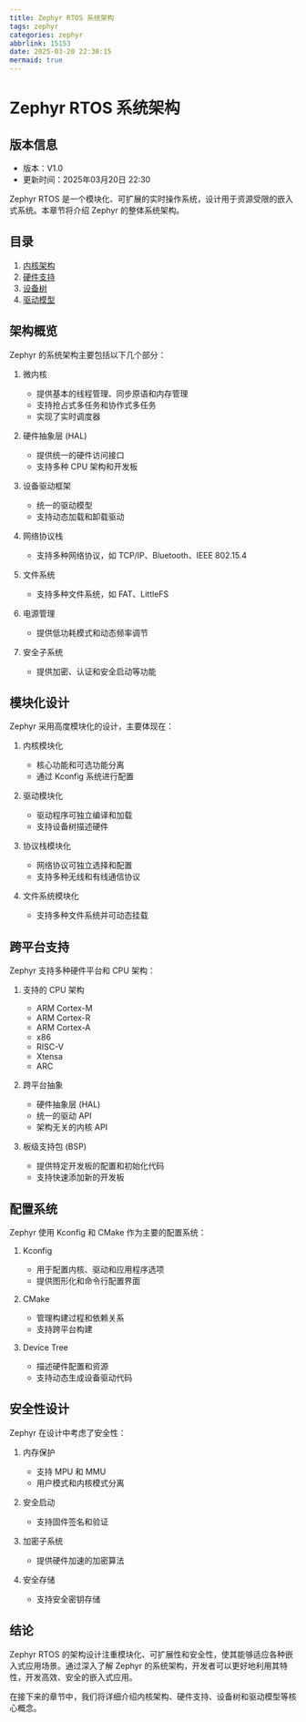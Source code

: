 ```yaml
---
title: Zephyr RTOS 系统架构
tags: zephyr
categories: zephyr
abbrlink: 15153
date: 2025-03-20 22:30:15
mermaid: true
---
```


# Zephyr RTOS 系统架构

## 版本信息
- 版本：V1.0
- 更新时间：2025年03月20日 22:30

Zephyr RTOS 是一个模块化、可扩展的实时操作系统，设计用于资源受限的嵌入式系统。本章节将介绍 Zephyr 的整体系统架构。

## 目录

1. [内核架构](/nodic/zephyr/architecture/kernel)
2. [硬件支持](/nodic/zephyr/architecture/hardware)
3. [设备树](/nodic/zephyr/architecture/devicetree)
4. [驱动模型](/nodic/zephyr/architecture/drivers)

## 架构概览

Zephyr 的系统架构主要包括以下几个部分：

1. 微内核
   - 提供基本的线程管理、同步原语和内存管理
   - 支持抢占式多任务和协作式多任务
   - 实现了实时调度器

2. 硬件抽象层 (HAL)
   - 提供统一的硬件访问接口
   - 支持多种 CPU 架构和开发板

3. 设备驱动框架
   - 统一的驱动模型
   - 支持动态加载和卸载驱动

4. 网络协议栈
   - 支持多种网络协议，如 TCP/IP、Bluetooth、IEEE 802.15.4

5. 文件系统
   - 支持多种文件系统，如 FAT、LittleFS

6. 电源管理
   - 提供低功耗模式和动态频率调节

7. 安全子系统
   - 提供加密、认证和安全启动等功能

## 模块化设计

Zephyr 采用高度模块化的设计，主要体现在：

1. 内核模块化
   - 核心功能和可选功能分离
   - 通过 Kconfig 系统进行配置

2. 驱动模块化
   - 驱动程序可独立编译和加载
   - 支持设备树描述硬件

3. 协议栈模块化
   - 网络协议可独立选择和配置
   - 支持多种无线和有线通信协议

4. 文件系统模块化
   - 支持多种文件系统并可动态挂载

## 跨平台支持

Zephyr 支持多种硬件平台和 CPU 架构：

1. 支持的 CPU 架构
   - ARM Cortex-M
   - ARM Cortex-R
   - ARM Cortex-A
   - x86
   - RISC-V
   - Xtensa
   - ARC

2. 跨平台抽象
   - 硬件抽象层 (HAL)
   - 统一的驱动 API
   - 架构无关的内核 API

3. 板级支持包 (BSP)
   - 提供特定开发板的配置和初始化代码
   - 支持快速添加新的开发板

## 配置系统

Zephyr 使用 Kconfig 和 CMake 作为主要的配置系统：

1. Kconfig
   - 用于配置内核、驱动和应用程序选项
   - 提供图形化和命令行配置界面

2. CMake
   - 管理构建过程和依赖关系
   - 支持跨平台构建

3. Device Tree
   - 描述硬件配置和资源
   - 支持动态生成设备驱动代码

## 安全性设计

Zephyr 在设计中考虑了安全性：

1. 内存保护
   - 支持 MPU 和 MMU
   - 用户模式和内核模式分离

2. 安全启动
   - 支持固件签名和验证

3. 加密子系统
   - 提供硬件加速的加密算法

4. 安全存储
   - 支持安全密钥存储

## 结论

Zephyr RTOS 的架构设计注重模块化、可扩展性和安全性，使其能够适应各种嵌入式应用场景。通过深入了解 Zephyr 的系统架构，开发者可以更好地利用其特性，开发高效、安全的嵌入式应用。

在接下来的章节中，我们将详细介绍内核架构、硬件支持、设备树和驱动模型等核心概念。